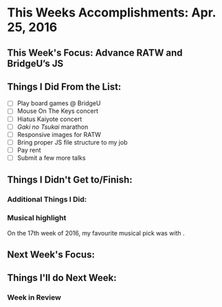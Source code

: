# This Weeks Accomplishments: Apr. 25, 2016

## This Week's Focus: Advance RATW and BridgeU’s JS

## Things I Did From the List:
- [ ] Play board games @ BridgeU
- [ ] Mouse On The Keys concert
- [ ] Hiatus Kaiyote concert
- [ ] _Gaki no Tsukai_ marathon
- [ ] Responsive images for RATW
- [ ] Bring proper JS file structure to my job
- [ ] Pay rent
- [ ] Submit a few more talks

## Things I Didn't Get to/Finish:

### Additional Things I Did:

### Musical highlight
On the 17th week of 2016, my favourite musical pick was []() with []().

## Next Week's Focus:

## Things I'll do Next Week:

### Week in Review
